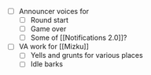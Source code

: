 - [ ] Announcer voices for
	- [ ] Round start
	- [ ] Game over
	- [ ] Some of [[Notifications 2.0]]?
- [ ] VA work for [[Mizku]]
	- [ ] Yells and grunts for various places
	- [ ] Idle barks